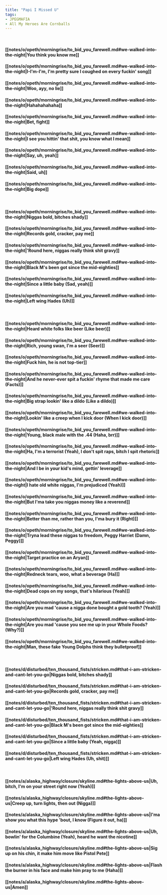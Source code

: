 ```yaml
---
title: "Papi I Missed U"
tags:
- JPEGMAFIA
- All My Heroes Are Cornballs
---
```

&nbsp;
#### [[notes/o/opeth/morningrise/to_bid_you_farewell.md#we-walked-into-the-night|You think you know me]]
#### [[notes/o/opeth/morningrise/to_bid_you_farewell.md#we-walked-into-the-night|I-I'm-I'm, I'm pretty sure I coughed on every fuckin' song]]
#### [[notes/o/opeth/morningrise/to_bid_you_farewell.md#we-walked-into-the-night|Woo, ayy, no lie]]
#### [[notes/o/opeth/morningrise/to_bid_you_farewell.md#we-walked-into-the-night|Hahahahahaha]]
#### [[notes/o/opeth/morningrise/to_bid_you_farewell.md#we-walked-into-the-night|Bet, fight]]
#### [[notes/o/opeth/morningrise/to_bid_you_farewell.md#we-walked-into-the-night|I see you hittin' that shit, you know what I mean]]
#### [[notes/o/opeth/morningrise/to_bid_you_farewell.md#we-walked-into-the-night|Say, uh, yeah]]
#### [[notes/o/opeth/morningrise/to_bid_you_farewell.md#we-walked-into-the-night|Said, uh]]
#### [[notes/o/opeth/morningrise/to_bid_you_farewell.md#we-walked-into-the-night|Big dope]]
&nbsp;
#### [[notes/o/opeth/morningrise/to_bid_you_farewell.md#we-walked-into-the-night|Niggas bold, bitches shady]]
#### [[notes/o/opeth/morningrise/to_bid_you_farewell.md#we-walked-into-the-night|Records gold, cracker, pay me]]
#### [[notes/o/opeth/morningrise/to_bid_you_farewell.md#we-walked-into-the-night|'Round here, niggas really think shit gravy]]
#### [[notes/o/opeth/morningrise/to_bid_you_farewell.md#we-walked-into-the-night|Black M's been got since the mid-eighties]]
#### [[notes/o/opeth/morningrise/to_bid_you_farewell.md#we-walked-into-the-night|Since a little baby (Sad, yeah)]]
#### [[notes/o/opeth/morningrise/to_bid_you_farewell.md#we-walked-into-the-night|Left wing Hades (Uh)]]
&nbsp;
#### [[notes/o/opeth/morningrise/to_bid_you_farewell.md#we-walked-into-the-night|Heard white folks like beer (Like beer)]]
#### [[notes/o/opeth/morningrise/to_bid_you_farewell.md#we-walked-into-the-night|Rich, young swan, I'm a seer (Seer)]]
#### [[notes/o/opeth/morningrise/to_bid_you_farewell.md#we-walked-into-the-night|Fuck him, he is not top-tier]]
#### [[notes/o/opeth/morningrise/to_bid_you_farewell.md#we-walked-into-the-night|And he never-ever spit a fuckin' rhyme that made me care (Facts)]]
#### [[notes/o/opeth/morningrise/to_bid_you_farewell.md#we-walked-into-the-night|Big strap lookin' like a dildo (Like a dildo)]]
#### [[notes/o/opeth/morningrise/to_bid_you_farewell.md#we-walked-into-the-night|Lookin' like a creep when I kick door (When I kick door)]]
#### [[notes/o/opeth/morningrise/to_bid_you_farewell.md#we-walked-into-the-night|Young, black male with the .44 (Haha, brr)]]
#### [[notes/o/opeth/morningrise/to_bid_you_farewell.md#we-walked-into-the-night|Ha, I'm a terrorist (Yeah), I don't spit raps, bitch I spit rhetoric]]
#### [[notes/o/opeth/morningrise/to_bid_you_farewell.md#we-walked-into-the-night|And I be in your kid's mind, gettin' leverage]]
#### [[notes/o/opeth/morningrise/to_bid_you_farewell.md#we-walked-into-the-night|I hate old white niggas, I'm prejudiced (Yeah)]]
#### [[notes/o/opeth/morningrise/to_bid_you_farewell.md#we-walked-into-the-night|But I'ma take you niggas money like a reverend]]
#### [[notes/o/opeth/morningrise/to_bid_you_farewell.md#we-walked-into-the-night|Better than me, rather than you, I'ma bury it (Right)]]
#### [[notes/o/opeth/morningrise/to_bid_you_farewell.md#we-walked-into-the-night|Tryna lead these niggas to freedom, Peggy Harriet (Damn, Peggy)]]
#### [[notes/o/opeth/morningrise/to_bid_you_farewell.md#we-walked-into-the-night|Target practice on an Aryan]]
#### [[notes/o/opeth/morningrise/to_bid_you_farewell.md#we-walked-into-the-night|Redneck tears, woo, what a beverage (Ha)]]
#### [[notes/o/opeth/morningrise/to_bid_you_farewell.md#we-walked-into-the-night|Dead cops on my songs, that's hilarious (Yeah)]]
#### [[notes/o/opeth/morningrise/to_bid_you_farewell.md#we-walked-into-the-night|Are you mad 'cause a nigga done bought a gold tooth? (Yeah)]]
#### [[notes/o/opeth/morningrise/to_bid_you_farewell.md#we-walked-into-the-night|Are you mad 'cause you see me up in your Whole Foods? (Why?)]]
#### [[notes/o/opeth/morningrise/to_bid_you_farewell.md#we-walked-into-the-night|Man, these fake Young Dolphs think they bulletproof]]
&nbsp;
#### [[notes/d/disturbed/ten_thousand_fists/stricken.md#that-i-am-stricken-and-cant-let-you-go|Niggas bold, bitches shady]]
#### [[notes/d/disturbed/ten_thousand_fists/stricken.md#that-i-am-stricken-and-cant-let-you-go|Records gold, cracker, pay me]]
#### [[notes/d/disturbed/ten_thousand_fists/stricken.md#that-i-am-stricken-and-cant-let-you-go|'Round here, niggas really think shit gravy]]
#### [[notes/d/disturbed/ten_thousand_fists/stricken.md#that-i-am-stricken-and-cant-let-you-go|Black M's been got since the mid-eighties]]
#### [[notes/d/disturbed/ten_thousand_fists/stricken.md#that-i-am-stricken-and-cant-let-you-go|Since a little baby (Yeah, nigga)]]
#### [[notes/d/disturbed/ten_thousand_fists/stricken.md#that-i-am-stricken-and-cant-let-you-go|Left wing Hades (Uh, shit)]]
&nbsp;
#### [[notes/a/alaska_highway/closure/skyline.md#the-lights-above-us|Uh, bitch, I'm on your street right now (Yeah)]]
#### [[notes/a/alaska_highway/closure/skyline.md#the-lights-above-us|Creep up, turn lights, then out (Nigga)]]
#### [[notes/a/alaska_highway/closure/skyline.md#the-lights-above-us|I'ma show you what this hype 'bout, I know (Figure it out, ha)]]
#### [[notes/a/alaska_highway/closure/skyline.md#the-lights-above-us|Uh, bowlin' for the Columbine (Yeah), heard he want the nicotine]]
#### [[notes/a/alaska_highway/closure/skyline.md#the-lights-above-us|Sig up on his chin, it make him move like Pistol Pete]]
#### [[notes/a/alaska_highway/closure/skyline.md#the-lights-above-us|Flash the burner in his face and make him pray to me (Haha)]]
#### [[notes/a/alaska_highway/closure/skyline.md#the-lights-above-us|Amen]]

